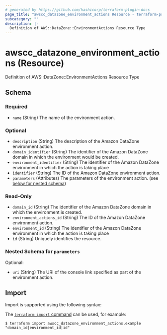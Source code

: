 ```yaml
---
# generated by https://github.com/hashicorp/terraform-plugin-docs
page_title: "awscc_datazone_environment_actions Resource - terraform-provider-awscc"
subcategory: ""
description: |-
  Definition of AWS::DataZone::EnvironmentActions Resource Type
---
```


# awscc_datazone_environment_actions (Resource)

Definition of AWS::DataZone::EnvironmentActions Resource Type



<!-- schema generated by tfplugindocs -->
## Schema

### Required

- `name` (String) The name of the environment action.

### Optional

- `description` (String) The description of the Amazon DataZone environment action.
- `domain_identifier` (String) The identifier of the Amazon DataZone domain in which the environment would be created.
- `environment_identifier` (String) The identifier of the Amazon DataZone environment in which the action is taking place
- `identifier` (String) The ID of the Amazon DataZone environment action.
- `parameters` (Attributes) The parameters of the environment action. (see [below for nested schema](#nestedatt--parameters))

### Read-Only

- `domain_id` (String) The identifier of the Amazon DataZone domain in which the environment is created.
- `environment_actions_id` (String) The ID of the Amazon DataZone environment action.
- `environment_id` (String) The identifier of the Amazon DataZone environment in which the action is taking place
- `id` (String) Uniquely identifies the resource.

<a id="nestedatt--parameters"></a>
### Nested Schema for `parameters`

Optional:

- `uri` (String) The URI of the console link specified as part of the environment action.

## Import

Import is supported using the following syntax:

The [`terraform import` command](https://developer.hashicorp.com/terraform/cli/commands/import) can be used, for example:

```shell
$ terraform import awscc_datazone_environment_actions.example "domain_id|environment_id|id"
```
